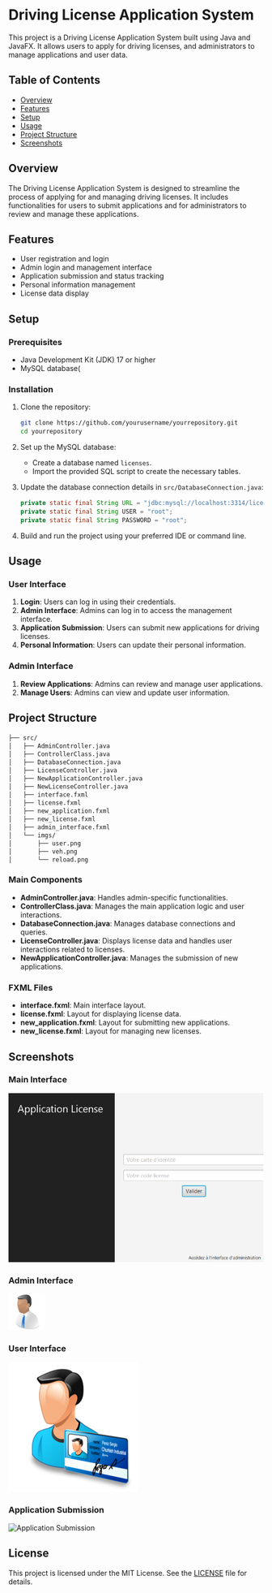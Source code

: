 # Driving License Application System

This project is a Driving License Application System built using Java and JavaFX. It allows users to apply for driving licenses, and administrators to manage applications and user data.

## Table of Contents

- [Overview](#overview)
- [Features](#features)
- [Setup](#setup)
- [Usage](#usage)
- [Project Structure](#project-structure)
- [Screenshots](#screenshots)

## Overview

The Driving License Application System is designed to streamline the process of applying for and managing driving licenses. It includes functionalities for users to submit applications and for administrators to review and manage these applications.

## Features

- User registration and login
- Admin login and management interface
- Application submission and status tracking
- Personal information management
- License data display

## Setup

### Prerequisites

- Java Development Kit (JDK) 17 or higher
- MySQL database(

### Installation

1. Clone the repository:
    ```sh
    git clone https://github.com/yourusername/yourrepository.git
    cd yourrepository
    ```

2. Set up the MySQL database:
    - Create a database named `licenses`.
    - Import the provided SQL script to create the necessary tables.

3. Update the database connection details in `src/DatabaseConnection.java`:
    ```java
    private static final String URL = "jdbc:mysql://localhost:3314/licenses";
    private static final String USER = "root";
    private static final String PASSWORD = "root";
    ```

4. Build and run the project using your preferred IDE or command line.

## Usage

### User Interface

1. **Login**: Users can log in using their credentials.
2. **Admin Interface**: Admins can log in to access the management interface.
3. **Application Submission**: Users can submit new applications for driving licenses.
4. **Personal Information**: Users can update their personal information.

### Admin Interface

1. **Review Applications**: Admins can review and manage user applications.
2. **Manage Users**: Admins can view and update user information.

## Project Structure

```
├── src/
│   ├── AdminController.java
│   ├── ControllerClass.java
│   ├── DatabaseConnection.java
│   ├── LicenseController.java
│   ├── NewApplicationController.java
│   ├── NewLicenseController.java
│   ├── interface.fxml
│   ├── license.fxml
│   ├── new_application.fxml
│   ├── new_license.fxml
│   ├── admin_interface.fxml
│   └── imgs/
│       ├── user.png
│       ├── veh.png
│       └── reload.png
```


### Main Components

- **AdminController.java**: Handles admin-specific functionalities.
- **ControllerClass.java**: Manages the main application logic and user interactions.
- **DatabaseConnection.java**: Manages database connections and queries.
- **LicenseController.java**: Displays license data and handles user interactions related to licenses.
- **NewApplicationController.java**: Manages the submission of new applications.

### FXML Files

- **interface.fxml**: Main interface layout.
- **license.fxml**: Layout for displaying license data.
- **new_application.fxml**: Layout for submitting new applications.
- **new_license.fxml**: Layout for managing new licenses.

## Screenshots

### Main Interface
![User Interface](src/imgs/main.png)

### Admin Interface
![Admin Interface](src/imgs/admin.png)

### User Interface
![User Interface](src/imgs/user.png)

### Application Submission
![Application Submission](src/imgs/app_submission.png)


## License

This project is licensed under the MIT License. See the [LICENSE](LICENSE) file for details.
